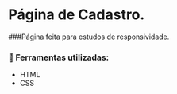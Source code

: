 # Página de Cadastro.
###Página feita para estudos de responsividade. 

### :hammer: Ferramentas utilizadas: 
- HTML
- CSS


